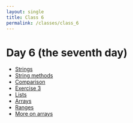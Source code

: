 ```yaml
---
layout: single
title: Class 6
permalink: /classes/class_6
---
```


# Day 6 (the seventh day)

* [Strings](../chapters/03/Strings)
* [String methods](../chapters/03/String_Methods)
* [Comparison](../chapters/03/Comparison)
* [Exercise 3](../exercises/exercise_3)
* [Lists](../chapters/03/lists)
* [Arrays](../chapters/03/Arrays)
* [Ranges](../chapters/03/Ranges)
* [More on arrays](../chapters/03/More_on_Arrays)

<!---
# Consider this later.
* [3.8 Reply to the Supreme Court](../chapters/03/reply_supreme)
* [3.9 Revision - three girls](../chapters/03/three_girls)
* [4. Data frames](../chapters/04/data_frames)
* [4.1 Introduction to data frames](../chapters/04/data_frame_intro)
* [3.10 Selecting with arrays](../chapters/03/array_indexing)
* [4.1 Introduction to data frames](../chapters/04/data_frame_intro)
* [Data frame exercises](../chapters/exercises/df_exercises)
-->

